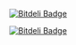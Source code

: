 [![Bitdeli Badge](https://d2weczhvl823v0.cloudfront.net/rami789/bot/trend.png)](https://bitdeli.com/free "Bitdeli Badge")

[![Bitdeli Badge](https://d2weczhvl823v0.cloudfront.net/rami789/bot/trend.png)](https://bitdeli.com/free "Bitdeli Badge")

